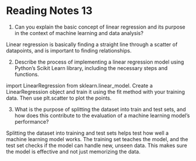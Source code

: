 # Reading Notes 13

1. Can you explain the basic concept of linear regression and its purpose in the context of machine learning and data analysis?

Linear regression is basically finding a straight line through a scatter of datapoints, and is important to finding relationships.

2. Describe the process of implementing a linear regression model using Python’s Scikit Learn library, including the necessary steps and functions.

import LinearRegression from sklearn.linear_model. Create a LinearRegression object and train it using the fit method with your training data. Then use plt.scatter to plot the points.

3. What is the purpose of splitting the dataset into train and test sets, and how does this contribute to the evaluation of a machine learning model’s performance?


Splitting the dataset into training and test sets helps test how well a machine learning model works. The training set teaches the model, and the test set checks if the model can handle new, unseen data. This makes sure the model is effective and not just memorizing the data.
